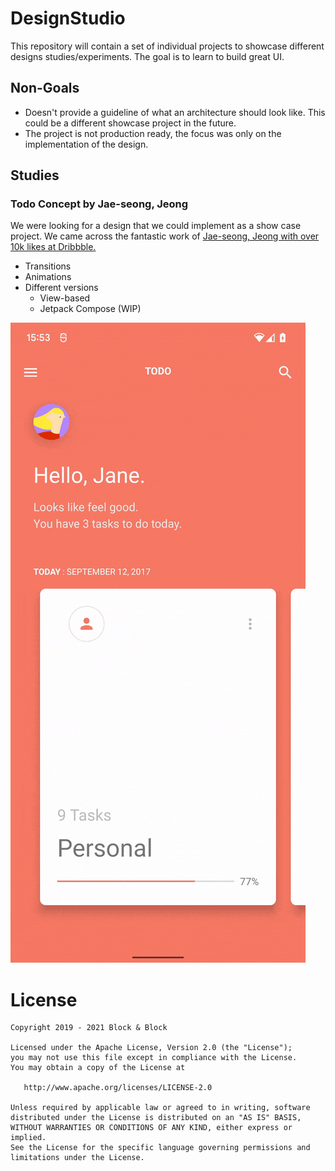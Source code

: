 
# DesignStudio
This repository will contain a set of individual projects to showcase different designs studies/experiments. The goal is to learn to build great UI.

## Non-Goals

* Doesn't provide a guideline of what an architecture should look like. This could be a different showcase project in the future.
* The project is not production ready, the focus was only on the implementation of the design.

## Studies

### Todo Concept by Jae-seong, Jeong 
We were looking for a design that we could implement as a show case project. We came across the fantastic work of [Jae-seong, Jeong with over 10k likes at Dribbble.](https://dribbble.com/shots/3812962-iPhone-X-Todo-Concept)

* Transitions
* Animations
* Different versions
	* View-based
	* Jetpack Compose (WIP)

![Todo Concept by Jae-seong](image/TodoConcept.gif)

# License
    Copyright 2019 - 2021 Block & Block

    Licensed under the Apache License, Version 2.0 (the "License");
    you may not use this file except in compliance with the License.
    You may obtain a copy of the License at

       http://www.apache.org/licenses/LICENSE-2.0

    Unless required by applicable law or agreed to in writing, software
    distributed under the License is distributed on an "AS IS" BASIS,
    WITHOUT WARRANTIES OR CONDITIONS OF ANY KIND, either express or implied.
    See the License for the specific language governing permissions and
    limitations under the License.
